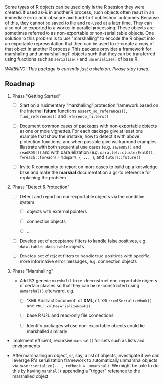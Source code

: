 Some types of R objects can be used only in the R session they were created.  If used as-is in another R process, such objects often result in an immediate error or in obscure and hard-to-troubleshoot outcomes.  Because of this, they cannot be saved to file and re-used at a later time.  They can also not be exported to a worker in parallel processing.  These objects are sometimes referred to as non-exportable or non-serializable objects.  One solution to this problem is to use "marshalling" to encode the R object into an exportable representation that then can be used to re-create a copy of that object in another R process.  This package provides a framework for marshalling and unmarshalling R objects such that they can be transferred using functions such as `serialize()` and `unserialize()` of base R.


_WARNING: This package is currently just a skeleton.  Please stay tuned._


## Roadmap

1. Phase "Getting Started"

   * [ ] Start on a rudimentary "marshalling" protection framework based on the internal **future** functions `assert_no_references()`, `find_references()` and `reference_filters()`
   
   * [ ] Document common cases of packages with non-exportable objects as one or more vignettes.  For each package give at least one example that show the mistake, how to detect it with above protection functions, and when possible give workaround examples.  Illustrate with both sequential use cases (e.g. `saveRDS()` and `readRDS()`) and with parallelization (e.g. `parallel::clusterEvalQ()`, `foreach::foreach() %dopar% { ... }`, and `future::future()`

   * [ ] Invite R community to report on more cases to build up a knowledge base and make the **marshal** documentation a go-to reference for explaining the problem


2. Phase "Detect & Protection"

   * [ ] Detect and report on non-exportable objects via the condition system

      - [ ] objects with external pointers

      - [ ] connection objects

      - [ ] ...

   * [ ] Develop set of acceptance filters to handle false positives, e.g. `data.table::data.table` objects

   * [ ] Develop set of reject filters to handle true positives with specific, more informative error messages, e.g. connection objects


3. Phase "Marshalling"

   * Add S3 generic `marshal()` to re-deconstruct non-exportable objects of certain classes so that they can be re-constructed using `unmarshal()` afterward, e.g.
   
      - [ ] 'XMLAbstractDocument' of **XML**, cf. `XML::xmlSerializeHook()` and `XML::xmlDeserializeHook()`

      - [ ] base R URL and read-only file connections

      - [ ] Identify packages whose non-exportable objects could be marshalled similarly

  * Implement efficient, recursive `marshal()` for sets such as lists and environments
  
  * After marshalling an object, or, say, a list of objects, investigate if we can leverage R's serialization framework to automatically unmarshal objects via `base::serialize(..., refhook = unmarshal)`.  We might be able to do this by having `marshal()` appending a "trigger" reference to the marshalled object